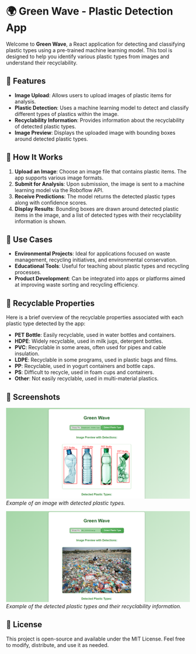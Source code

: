 # 🌍 Green Wave - Plastic Detection App

Welcome to **Green Wave**, a React application for detecting and classifying plastic types using a pre-trained machine learning model. This tool is designed to help you identify various plastic types from images and understand their recyclability.

## 🚀 Features

- **Image Upload**: Allows users to upload images of plastic items for analysis.
- **Plastic Detection**: Uses a machine learning model to detect and classify different types of plastics within the image.
- **Recyclability Information**: Provides information about the recyclability of detected plastic types.
- **Image Preview**: Displays the uploaded image with bounding boxes around detected plastic types.

## 🔧 How It Works

1. **Upload an Image**: Choose an image file that contains plastic items. The app supports various image formats.
2. **Submit for Analysis**: Upon submission, the image is sent to a machine learning model via the Roboflow API.
3. **Receive Predictions**: The model returns the detected plastic types along with confidence scores.
4. **Display Results**: Bounding boxes are drawn around detected plastic items in the image, and a list of detected types with their recyclability information is shown.

## 🎯 Use Cases

- **Environmental Projects**: Ideal for applications focused on waste management, recycling initiatives, and environmental conservation.
- **Educational Tools**: Useful for teaching about plastic types and recycling processes.
- **Product Development**: Can be integrated into apps or platforms aimed at improving waste sorting and recycling efficiency.

## 📜 Recyclable Properties

Here is a brief overview of the recyclable properties associated with each plastic type detected by the app:

- **PET Bottle**: Easily recyclable, used in water bottles and containers.
- **HDPE**: Widely recyclable, used in milk jugs, detergent bottles.
- **PVC**: Recyclable in some areas, often used for pipes and cable insulation.
- **LDPE**: Recyclable in some programs, used in plastic bags and films.
- **PP**: Recyclable, used in yogurt containers and bottle caps.
- **PS**: Difficult to recycle, used in foam cups and containers.
- **Other**: Not easily recyclable, used in multi-material plastics.

## 📸 Screenshots

![Image Preview](./img/img1.png)
_Example of an image with detected plastic types._

![Detected Plastics](./img/img2.png)
_Example of the detected plastic types and their recyclability information._

## 📝 License

This project is open-source and available under the MIT License. Feel free to modify, distribute, and use it as needed.
